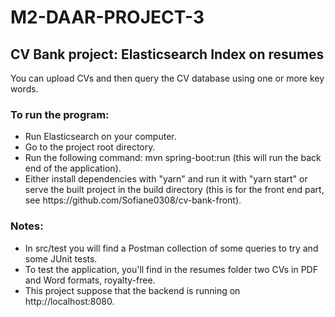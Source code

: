 # M2-DAAR-PROJECT-3
## CV Bank project: Elasticsearch Index on resumes
You can upload CVs and then query the CV database using one or more key words.
### To run the program:
<ul>
    <li>Run Elasticsearch on your computer.</li>
    <li>Go to the project root directory.</li>
    <li>Run the following command: mvn spring-boot:run (this will run the back end of the application).</li>
    <li>Either install dependencies with "yarn" and run it with "yarn start" or serve the built project in the build directory (this is for the front end part, see https://github.com/Sofiane0308/cv-bank-front).</li>
</ul>

### Notes:
<ul>
    <li>In src/test you will find a Postman collection of some queries to try and some JUnit tests.</li>
    <li>To test the application, you'll find in the resumes folder two CVs in PDF and Word formats, royalty-free.
    <li>This project suppose that the backend is running on http://localhost:8080.</li>
</ul>